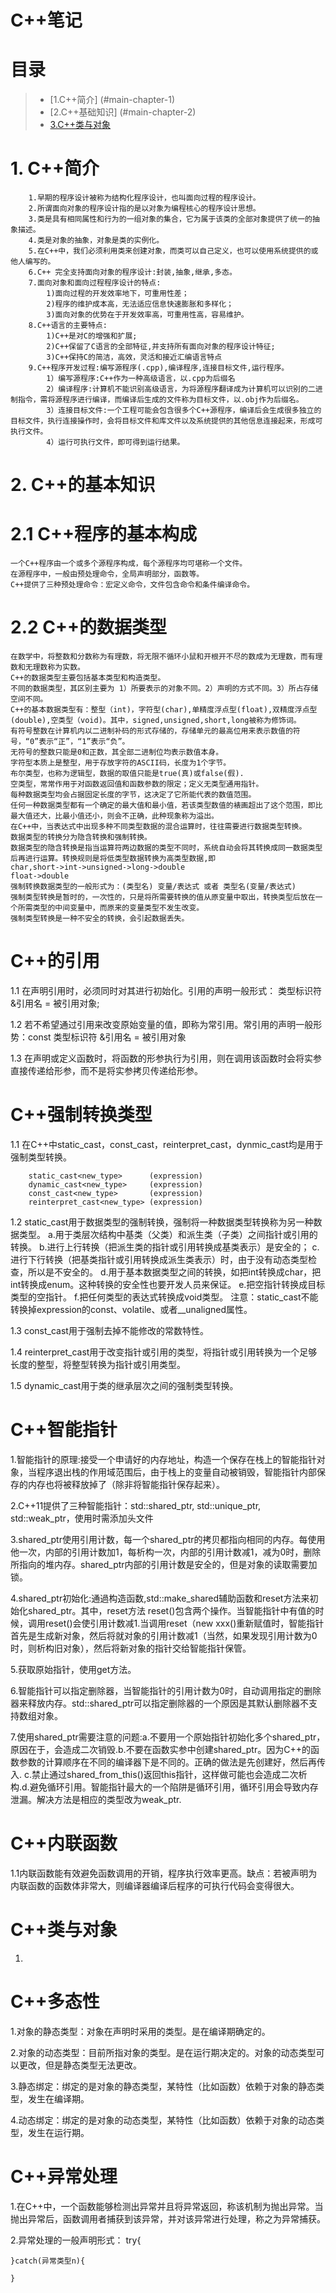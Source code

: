 C++笔记
=========

# 目录
> * [1.C++简介] (#main-chapter-1)
> * [2.C++基础知识] (#main-chapter-2)
> * [3.C++类与对象](#main-chapter-3)

# 1. C++简介 <a id="main-chapter-1"></a>

		1.早期的程序设计被称为结构化程序设计，也叫面向过程的程序设计。
		2.所谓面向对象的程序设计指的是以对象为编程核心的程序设计思想。
		3.类是具有相同属性和行为的一组对象的集合，它为属于该类的全部对象提供了统一的抽象描述。
		4.类是对象的抽象，对象是类的实例化。
		5.在C++中，我们必须利用类来创建对象，而类可以自己定义，也可以使用系统提供的或他人编写的。
		6.C++ 完全支持面向对象的程序设计:封装,抽象,继承,多态。
		7.面向对象和面向过程程序设计的特点:
			1)面向过程的开发效率地下，可重用性差；
			2)程序的维护成本高，无法适应信息快速膨胀和多样化；
			3)面向对象的优势在于开发效率高，可重用性高，容易维护。
		8.C++语言的主要特点:
			1)C++是对C的增强和扩展;
			2)C++保留了C语言的全部特征,并支持所有面向对象的程序设计特征;
			3)C++保持C的简洁，高效，灵活和接近汇编语言特点
		9.C++程序开发过程:编写源程序(.cpp),编译程序,连接目标文件,运行程序。
			1）编写源程序:C++作为一种高级语言，以.cpp为后缀名
			2）编译程序:计算机不能识别高级语言，为将源程序翻译成为计算机可以识别的二进制指令，需将源程序进行编译，而编译后生成的文件称为目标文件，以.obj作为后缀名。
			3）连接目标文件:一个工程可能会包含很多个C++源程序，编译后会生成很多独立的目标文件，执行连接操作时，会将目标文件和库文件以及系统提供的其他信息连接起来，形成可执行文件。
			4）运行可执行文件，即可得到运行结果。
# 2. C++的基本知识<a id="main-chapter-2"></a>

2.1 C++程序的基本构成
==========
	一个C++程序由一个或多个源程序构成，每个源程序均可堪称一个文件。
	在源程序中，一般由预处理命令，全局声明部分，函数等。
	C++提供了三种预处理命令：宏定义命令，文件包含命令和条件编译命令。


2.2 C++的数据类型
==========
	在数学中，将整数和分数称为有理数，将无限不循环小鼠和开根开不尽的数成为无理数，而有理数和无理数称为实数。
	C++的数据类型主要包括基本类型和构造类型。
	不同的数据类型，其区别主要为 1）所要表示的对象不同。2）声明的方式不同。3）所占存储空间不同。
	C++的基本数据类型有：整型（int)，字符型(char),单精度浮点型(float),双精度浮点型(double),空类型（void)。其中，signed,unsigned,short,long被称为修饰词。
	有符号整数在计算机内以二进制补码的形式存储的，存储单元的最高位用来表示数值的符号，“0”表示“正”，“1”表示“负”。
	无符号的整数只能是0和正数，其全部二进制位均表示数值本身。
	字符型本质上是整型，用于存放字符的ASCII码，长度为1个字节。
	布尔类型，也称为逻辑型，数据的取值只能是true(真)或false(假).
	空类型，常常作用于对函数返回值和函数参数的限定；定义无类型通用指针。
	每种数据类型均会占据固定长度的字节，这决定了它所能代表的数值范围。
	任何一种数据类型都有一个确定的最大值和最小值，若该类型数值的裱画超出了这个范围，即比最大值还大，比最小值还小，则会不正确，此种现象称为溢出。
	在C++中，当表达式中出现多种不同类型数据的混合运算时，往往需要进行数据类型转换。
	数据类型的转换分为隐含转换和强制转换。
	数据类型的隐含转换是指当运算符两边数据的类型不同时，系统自动会将其转换成同一数据类型后再进行运算。转换规则是将低类型数据转换为高类型数据,即
	char,short->int->unsigned->long->double
	float->double
	强制转换数据类型的一般形式为：(类型名) 变量/表达式 或者 类型名(变量/表达式)
	强制类型转换是暂时的，一次性的，只是将所需要转换的值从原变量中取出，转换类型后放在一个所需类型的中间变量中，而原来的变量类型不发生改变。
	强制类型转换是一种不安全的转换，会引起数据丢失。

	


C++的引用
=========
1.1 在声明引用时，必须同时对其进行初始化。引用的声明一般形式： 类型标识符 &引用名 = 被引用对象;

1.2 若不希望通过引用来改变原始变量的值，即称为常引用。常引用的声明一般形势：const 类型标识符 &引用名 = 被引用对象

1.3 在声明或定义函数时，将函数的形参执行为引用，则在调用该函数时会将实参直接传递给形参，而不是将实参拷贝传递给形参。

C++强制转换类型
=========
1.1 在C++中static_cast，const_cast，reinterpret_cast，dynmic_cast均是用于强制类型转换。


```	
	static_cast<new_type>      (expression)
	dynamic_cast<new_type>     (expression) 
	const_cast<new_type>       (expression) 
	reinterpret_cast<new_type> (expression)

```
1.2 static_cast用于数据类型的强制转换，强制将一种数据类型转换称为另一种数据类型。
		a.用于类层次结构中基类（父类）和派生类（子类）之间指针或引用的转换。
		b.进行上行转换（把派生类的指针或引用转换成基类表示）是安全的；
		c.进行下行转换（把基类指针或引用转换成派生类表示）时，由于没有动态类型检查，所以是不安全的。
		d.用于基本数据类型之间的转换，如把int转换成char，把int转换成enum。这种转换的安全性也要开发人员来保证。
		e.把空指针转换成目标类型的空指针。
		f.把任何类型的表达式转换成void类型。
		注意：static_cast不能转换掉expression的const、volatile、或者__unaligned属性。

1.3 const_cast用于强制去掉不能修改的常数特性。 

1.4 reinterpret_cast用于改变指针或引用的类型，将指针或引用转换为一个足够长度的整型，将整型转换为指针或引用类型。

1.5 dynamic_cast用于类的继承层次之间的强制类型转换。 


C++智能指针
=========
1.智能指针的原理:接受一个申请好的内存地址，构造一个保存在栈上的智能指针对象，当程序退出栈的作用域范围后，由于栈上的变量自动被销毁，智能指针内部保存的内存也将被释放掉了（除非将智能指针保存起来）。

2.C++11提供了三种智能指针：std::shared_ptr, std::unique_ptr, std::weak_ptr，使用时需添加头文件<memory>

3.shared_ptr使用引用计数，每一个shared_ptr的拷贝都指向相同的内存。每使用他一次，内部的引用计数加1，每析构一次，内部的引用计数减1，减为0时，删除所指向的堆内存。shared_ptr内部的引用计数是安全的，但是对象的读取需要加锁。

4.shared_ptr初始化:通過构造函数,std::make_shared<T>辅助函数和reset方法来初始化shared_ptr。其中，reset方法
	reset()包含两个操作。当智能指针中有值的时候，调用reset()会使引用计数减1.当调用reset（new xxx()重新赋值时，智能指针首先是生成新对象，然后将就对象的引用计数减1（当然，如果发现引用计数为0时，则析构旧对象），然后将新对象的指针交给智能指针保管。

5.获取原始指针，使用get方法。

6.智能指针可以指定删除器，当智能指针的引用计数为0时，自动调用指定的删除器来释放内存。std::shared_ptr可以指定删除器的一个原因是其默认删除器不支持数组对象。

7.使用shared_ptr需要注意的问题:a.不要用一个原始指针初始化多个shared_ptr，原因在于，会造成二次销毁.b.不要在函数实参中创建shared_ptr。因为C++的函数参数的计算顺序在不同的编译器下是不同的。正确的做法是先创建好，然后再传入.
	c.禁止通过shared_from_this()返回this指针，这样做可能也会造成二次析构.d.避免循环引用。智能指针最大的一个陷阱是循环引用，循环引用会导致内存泄漏。解决方法是相应的类型改为weak_ptr.

C++内联函数
=========

1.1内联函数能有效避免函数调用的开销，程序执行效率更高。缺点：若被声明为内联函数的函数体非常大，则编译器编译后程序的可执行代码会变得很大。


C++类与对象
=========
1.


C++多态性
=========
1.对象的静态类型：对象在声明时采用的类型。是在编译期确定的。

2.对象的动态类型：目前所指对象的类型。是在运行期决定的。对象的动态类型可以更改，但是静态类型无法更改。

3.静态绑定：绑定的是对象的静态类型，某特性（比如函数）依赖于对象的静态类型，发生在编译期。

4.动态绑定：绑定的是对象的动态类型，某特性（比如函数）依赖于对象的动态类型，发生在运行期。

C++异常处理
=========
1.在C++中，一个函数能够检测出异常并且将异常返回，称该机制为抛出异常。当抛出异常后，函数调用者捕获到该异常，并对该异常进行处理，称之为异常捕获。

2.异常处理的一般声明形式：
	try{

	}catch(异常类型n){

	}



